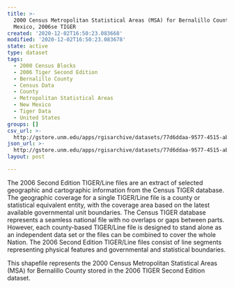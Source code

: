 ```yaml
---
title: >-
  2000 Census Metropolitan Statistical Areas (MSA) for Bernalillo County, New
  Mexico, 2006se TIGER
created: '2020-12-02T16:50:23.083668'
modified: '2020-12-02T16:50:23.083678'
state: active
type: dataset
tags:
  - 2000 Census Blocks
  - 2006 Tiger Second Edition
  - Bernalillo County
  - Census Data
  - County
  - Metropolitan Statistical Areas
  - New Mexico
  - Tiger Data
  - United States
groups: []
csv_url: >-
  http://gstore.unm.edu/apps/rgisarchive/datasets/77d6ddaa-9577-4515-abf3-c5e225932ef8/tgr2006se_bern_msa00.derived.csv
json_url: >-
  http://gstore.unm.edu/apps/rgisarchive/datasets/77d6ddaa-9577-4515-abf3-c5e225932ef8/tgr2006se_bern_msa00.derived.json
layout: post

---
```

The 2006 Second Edition TIGER/Line files are an extract of selected geographic and cartographic information from the Census TIGER database.  The geographic coverage for a single TIGER/Line file is a county or statistical equivalent entity, with the coverage area based on the latest available governmental unit boundaries. The Census TIGER database represents a seamless national file with no overlaps or gaps between parts.  However, each county-based TIGER/Line file is designed to stand alone as an independent data set or the files can be combined to cover the whole Nation.  The 2006 Second Edition  TIGER/Line files consist of line segments representing physical features and governmental and statistical boundaries.  

This shapefile represents the 2000 Census Metropolitan Statistical Areas (MSA) for Bernalillo County stored in the 2006 TIGER Second Edition dataset.
